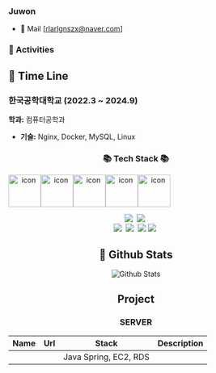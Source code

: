 ### Juwon
- 📩 Mail [rlarlgnszx@naver.com]

### 🎈 Activities


## 💼 Time Line

### 한국공학대학교 (2022.3 ~ 2024.9)  
**학과:** 컴퓨터공학과
- **기술:** Nginx, Docker, MySQL, Linux


<div align="center">
<h3 align="center">📚 Tech Stack 📚</h3>
<div style="display: flex; align-items: flex-start;"><img src="https://techstack-generator.vercel.app/docker-icon.svg" alt="icon" width="64" height="64" /><img src="https://techstack-generator.vercel.app/python-icon.svg" alt="icon" width="64" height="64" /><img src="https://techstack-generator.vercel.app/github-icon.svg" alt="icon" width="64" height="64" /><img src="https://techstack-generator.vercel.app/mysql-icon.svg" alt="icon" width="64" height="64" /><img src="https://techstack-generator.vercel.app/kubernetes-icon.svg" alt="icon" width="64" height="64" /></div>

<p align="center">
  <img src="https://img.shields.io/badge/C++-00599C?style=flat-square&logo=C%2B%2B&logoColor=white"/></a>&nbsp 
  <img src="https://img.shields.io/badge/Javascript-ffb13b?style=flat-square&logo=javascript&logoColor=white"/></a>&nbsp 
  <br>
  <img src="https://img.shields.io/badge/Scikit Learn-F7931E?logo=scikitlearn&logoColor=white"/></a>&nbsp 
  <img src="https://img.shields.io/badge/amazon S3-569A31?logo=amazons3&logoColor=white"/></a>&nbsp 
  <img src="https://img.shields.io/badge/amazon EC2-FF9900?logo=amazonec2&logoColor=white"/>
  <img src="https://img.shields.io/badge/googlecloud-4285F4?logo=googlecloud&logoColor=white"/></a>&nbsp 
</p>

## 👻 Github Stats
![Github Stats](https://github-readme-stats.vercel.app/api?username=yunjuwon0825&show_icons=true&theme=buefy)

## Project
### SERVER 

| Name       | Url                                         | Stack                          | Description                                                                 |
|------------|---------------------------------------------|--------------------------------|-----------------------------------------------------------------------------|
|    |  | Java Spring, EC2, RDS         | |
